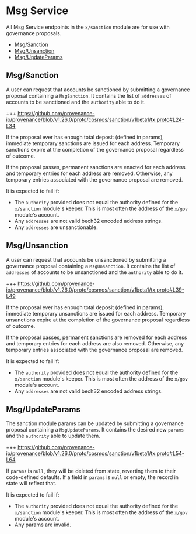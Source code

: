 # Msg Service

All Msg Service endpoints in the `x/sanction` module are for use with governance proposals.

<!-- TOC -->
  - [Msg/Sanction](#msgsanction)
  - [Msg/Unsanction](#msgunsanction)
  - [Msg/UpdateParams](#msgupdateparams)

## Msg/Sanction

A user can request that accounts be sanctioned by submitting a governance proposal containing a `MsgSanction`.
It contains the list of `addresses` of accounts to be sanctioned and the `authority` able to do it.

+++ https://github.com/provenance-io/provenance/blob/v1.26.0/proto/cosmos/sanction/v1beta1/tx.proto#L24-L34

If the proposal ever has enough total deposit (defined in params), immediate temporary sanctions are issued for each address.
Temporary sanctions expire at the completion of the governance proposal regardless of outcome.

If the proposal passes, permanent sanctions are enacted for each address and temporary entries for each address are removed.
Otherwise, any temporary entries associated with the governance proposal are removed.

It is expected to fail if:
- The `authority` provided does not equal the authority defined for the `x/sanction` module's keeper.
  This is most often the address of the `x/gov` module's account.
- Any `addresses` are not valid bech32 encoded address strings.
- Any `addresses` are unsanctionable.

## Msg/Unsanction

A user can request that accounts be unsanctioned by submitting a governance proposal containing a `MsgUnsanction`.
It contains the list of `addresses` of accounts to be unsanctioned and the `authority` able to do it.

+++ https://github.com/provenance-io/provenance/blob/v1.26.0/proto/cosmos/sanction/v1beta1/tx.proto#L39-L49

If the proposal ever has enough total deposit (defined in params), immediate temporary unsanctions are issued for each address.
Temporary unsanctions expire at the completion of the governance proposal regardless of outcome.

If the proposal passes, permanent sanctions are removed for each address and temporary entries for each address are also removed.
Otherwise, any temporary entries associated with the governance proposal are removed.

It is expected to fail if:
- The `authority` provided does not equal the authority defined for the `x/sanction` module's keeper.
  This is most often the address of the `x/gov` module's account.
- Any `addresses` are not valid bech32 encoded address strings.

## Msg/UpdateParams

The sanction module params can be updated by submitting a governance proposal containing a `MsgUpdateParams`.
It contains the desired new `params` and the `authority` able to update them.

+++ https://github.com/provenance-io/provenance/blob/v1.26.0/proto/cosmos/sanction/v1beta1/tx.proto#L54-L64

If `params` is `null`, they will be deleted from state, reverting them to their code-defined defaults.
If a field in `params` is `null` or empty, the record in state will reflect that.

It is expected to fail if:
- The `authority` provided does not equal the authority defined for the `x/sanction` module's keeper.
  This is most often the address of the `x/gov` module's account.
- Any params are invalid.
